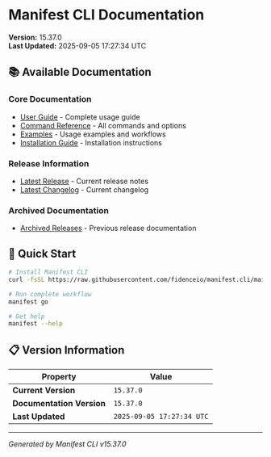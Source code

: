 # Manifest CLI Documentation

**Version:** 15.37.0  
**Last Updated:** 2025-09-05 17:27:34 UTC

## 📚 Available Documentation

### Core Documentation
- [User Guide](USER_GUIDE.md) - Complete usage guide
- [Command Reference](COMMAND_REFERENCE.md) - All commands and options
- [Examples](EXAMPLES.md) - Usage examples and workflows
- [Installation Guide](INSTALLATION.md) - Installation instructions

### Release Information
- [Latest Release](RELEASE_v15.37.0.md) - Current release notes
- [Latest Changelog](CHANGELOG_v15.37.0.md) - Current changelog

### Archived Documentation
- [Archived Releases](zArchive/) - Previous release documentation

## 🚀 Quick Start

```bash
# Install Manifest CLI
curl -fsSL https://raw.githubusercontent.com/fidenceio/manifest.cli/main/install-cli.sh | bash

# Run complete workflow
manifest go

# Get help
manifest --help
```

## 📋 Version Information

| Property | Value |
|----------|-------|
| **Current Version** | `15.37.0` |
| **Documentation Version** | `15.37.0` |
| **Last Updated** | `2025-09-05 17:27:34 UTC` |

---
*Generated by Manifest CLI v15.37.0*
